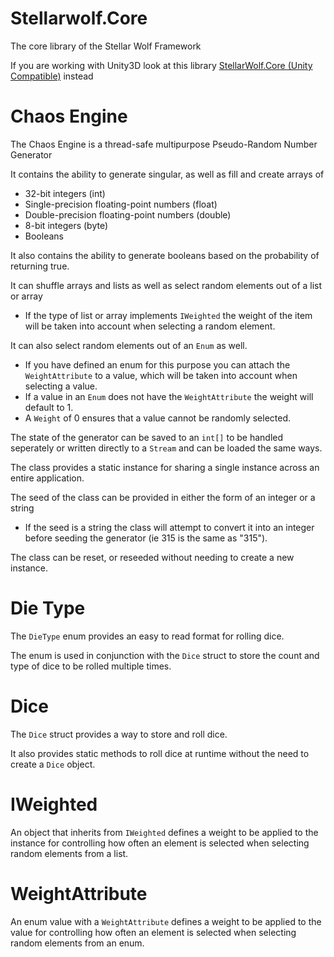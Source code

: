 # Stellarwolf.Core
The core library of the Stellar Wolf Framework

If you are working with Unity3D look at this library [StellarWolf.Core (Unity Compatible)](https://github.com/LupusInferni315/StellarWolf.Core-Unity-Compatible) instead

# Chaos Engine
The Chaos Engine is a thread-safe multipurpose Pseudo-Random Number Generator

It contains the ability to generate singular, as well as fill and create arrays of
 - 32-bit integers (int)
 - Single-precision floating-point numbers (float)
 - Double-precision floating-point numbers (double)
 - 8-bit integers (byte)
 - Booleans

It also contains the ability to generate booleans based on the probability of returning true.

It can shuffle arrays and lists as well as select random elements out of a list or array
 - If the type of list or array implements `IWeighted` the weight of the item will be taken into account when selecting a random element.
 
It can also select random elements out of an `Enum` as well.
 - If you have defined an enum for this purpose you can attach the `WeightAttribute` to a value, which will be taken into account when selecting a value.
 - If a value in an `Enum` does not have the `WeightAttribute` the weight will default to 1.
 - A `Weight` of 0 ensures that a value cannot be randomly selected.
 
The state of the generator can be saved to an `int[]` to be handled seperately or written directly to a `Stream` and can be loaded the same ways.

The class provides a static instance for sharing a single instance across an entire application.

The seed of the class can be provided in either the form of an integer or a string
 - If the seed is a string the class will attempt to convert it into an integer before seeding the generator (ie 315 is the same as "315").
 
The class can be reset, or reseeded without needing to create a new instance.

# Die Type
The `DieType` enum provides an easy to read format for rolling dice.
 
The enum is used in conjunction with the `Dice` struct to store the count and type of dice to be rolled multiple times.

# Dice
The `Dice` struct provides a way to store and roll dice.

It also provides static methods to roll dice at runtime without the need to create a `Dice` object.

# IWeighted
An object that inherits from `IWeighted` defines a weight to be applied to the instance for controlling how often an element is selected when selecting random elements from a list.

# WeightAttribute
An enum value with a `WeightAttribute` defines a weight to be applied to the value for controlling how often an element is selected when selecting random elements from an enum.
